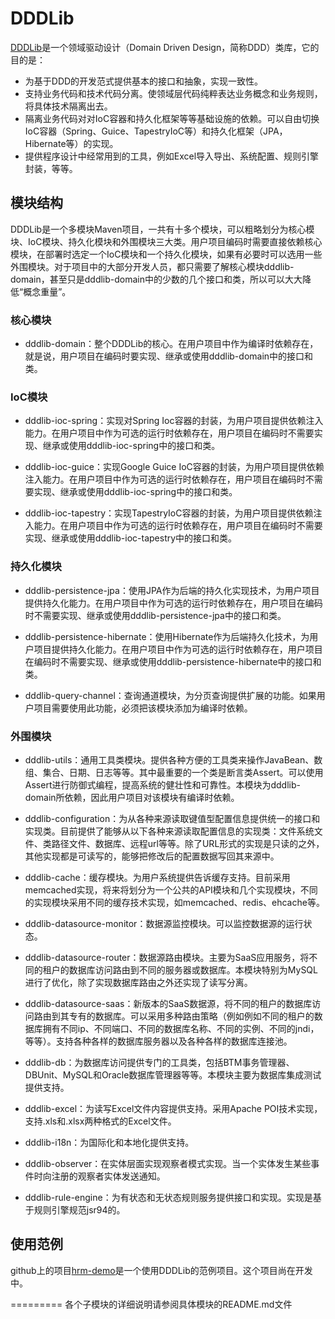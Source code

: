 DDDLib
======

[DDDLib](http://www.dayatang.org/dddlib/)是一个领域驱动设计（Domain Driven Design，简称DDD）类库，它的目的是：
* 为基于DDD的开发范式提供基本的接口和抽象，实现一致性。
* 支持业务代码和技术代码分离。使领域层代码纯粹表达业务概念和业务规则，将具体技术隔离出去。
* 隔离业务代码对对IoC容器和持久化框架等等基础设施的依赖。可以自由切换IoC容器（Spring、Guice、TapestryIoC等）和持久化框架（JPA，Hibernate等）的实现。
* 提供程序设计中经常用到的工具，例如Excel导入导出、系统配置、规则引擎封装，等等。

## 模块结构

DDDLib是一个多模块Maven项目，一共有十多个模块，可以粗略划分为核心模块、IoC模块、持久化模块和外围模块三大类。用户项目编码时需要直接依赖核心模块，在部署时选定一个IoC模块和一个持久化模块，如果有必要时可以选用一些外围模块。对于项目中的大部分开发人员，都只需要了解核心模块dddlib-domain，甚至只是dddlib-domain中的少数的几个接口和类，所以可以大大降低“概念重量”。

### 核心模块
* dddlib-domain：整个DDDLib的核心。在用户项目中作为编译时依赖存在，就是说，用户项目在编码时要实现、继承或使用dddlib-domain中的接口和类。

### IoC模块
* dddlib-ioc-spring：实现对Spring Ioc容器的封装，为用户项目提供依赖注入能力。在用户项目中作为可选的运行时依赖存在，用户项目在编码时不需要实现、继承或使用dddlib-ioc-spring中的接口和类。

* dddlib-ioc-guice：实现Google Guice IoC容器的封装，为用户项目提供依赖注入能力。在用户项目中作为可选的运行时依赖存在，用户项目在编码时不需要实现、继承或使用dddlib-ioc-spring中的接口和类。

* dddlib-ioc-tapestry：实现TapestryIoC容器的封装，为用户项目提供依赖注入能力。在用户项目中作为可选的运行时依赖存在，用户项目在编码时不需要实现、继承或使用dddlib-ioc-tapestry中的接口和类。

### 持久化模块
* dddlib-persistence-jpa：使用JPA作为后端的持久化实现技术，为用户项目提供持久化能力。在用户项目中作为可选的运行时依赖存在，用户项目在编码时不需要实现、继承或使用dddlib-persistence-jpa中的接口和类。

* dddlib-persistence-hibernate：使用Hibernate作为后端持久化技术，为用户项目提供持久化能力。在用户项目中作为可选的运行时依赖存在，用户项目在编码时不需要实现、继承或使用dddlib-persistence-hibernate中的接口和类。

* dddlib-query-channel：查询通道模块，为分页查询提供扩展的功能。如果用户项目需要使用此功能，必须把该模块添加为编译时依赖。

### 外围模块
* dddlib-utils：通用工具类模块。提供各种方便的工具类来操作JavaBean、数组、集合、日期、日志等等。其中最重要的一个类是断言类Assert。可以使用Assert进行防御式编程，提高系统的健壮性和可靠性。本模块为dddlib-domain所依赖，因此用户项目对该模块有编译时依赖。

* dddlib-configuration：为从各种来源读取键值型配置信息提供统一的接口和实现类。目前提供了能够从以下各种来源读取配置信息的实现类：文件系统文件、类路径文件、数据库、远程url等等。除了URL形式的实现是只读的之外，其他实现都是可读写的，能够把修改后的配置数据写回其来源中。

* dddlib-cache：缓存模块。为用户系统提供告诉缓存支持。目前采用memcached实现，将来将划分为一个公共的API模块和几个实现模块，不同的实现模块采用不同的缓存技术实现，如memcached、redis、ehcache等。

* dddlib-datasource-monitor：数据源监控模块。可以监控数据源的运行状态。

* dddlib-datasource-router：数据源路由模块。主要为SaaS应用服务，将不同的租户的数据库访问路由到不同的服务器或数据库。本模块特别为MySQL进行了优化，除了实现数据库路由之外还实现了读写分离。

* dddlib-datasource-saas：新版本的SaaS数据源，将不同的租户的数据库访问路由到其专有的数据库。可以采用多种路由策略（例如例如不同的租户的数据库拥有不同ip、不同端口、不同的数据库名称、不同的实例、不同的jndi，等等）。支持各种各样的数据库服务器以及各种各样的数据库连接池。

* dddlib-db：为数据库访问提供专门的工具类，包括BTM事务管理器、DBUnit、MySQL和Oracle数据库管理器等等。本模块主要为数据库集成测试提供支持。

* dddlib-excel：为读写Excel文件内容提供支持。采用Apache POI技术实现，支持.xls和.xlsx两种格式的Excel文件。

* dddlib-i18n：为国际化和本地化提供支持。

* dddlib-observer：在实体层面实现观察者模式实现。当一个实体发生某些事件时向注册的观察者实体发送通知。

* dddlib-rule-engine：为有状态和无状态规则服务提供接口和实现。实现是基于规则引擎规范jsr94的。

## 使用范例
github上的项目[hrm-demo](https://github.com/dayatang/hrm-demo)是一个使用DDDLib的范例项目。这个项目尚在开发中。

=========
各个子模块的详细说明请参阅具体模块的README.md文件